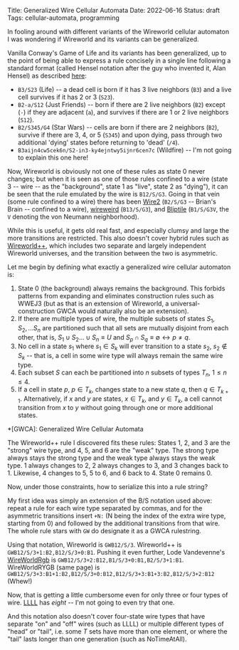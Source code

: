 Title: Generalized Wire Cellular Automata
Date: 2022-06-16
Status: draft
Tags: cellular-automata, programming

In fooling around with different variants of the Wireworld cellular automaton I was wondering if Wireworld and its variants can be generalized.

Vanilla Conway's Game of Life and its variants has been generalized, up to the point of being able to express a rule concisely in a single line following a standard format (called Hensel notation after the guy who invented it, Alan Hensel) as described [here](https://conwaylife.com/wiki/Cellular_automaton#Life-like_cellular_automata):

* `B3/S23` (Life) -- a dead cell is born if it has 3 live neighbors (`B3`) and a live cell survives if it has 2 or 3 (`S23`).
* `B2-a/S12` (Just Friends) -- born if there are 2 live neighbors (`B2`) except (`-`) if they are adjacent (`a`), and survives if there are 1 or 2 live neighbors (`S12`).
* `B2/S345/G4` (Star Wars) -- cells are born if there are 2 neighbors (`B2`), survive if there are 3, 4, or 5 (`S345`) and upon dying, pass through two additional 'dying' states before returning to 'dead' (`/4`).
* `B3aijn4cw5cek6n/S2-in3-ky4ejntwy5ijnr6cen7c` (Wildfire) -- I'm not going to explain this one here!

Now, Wireworld is obviously not one of these rules as state 0 never changes; but when it is seen as one of those rules confined to a wire (state 3 -- wire -- as the "background", state 1 as "live", state 2 as "dying"), it can be seen that the rule emulated by the wire is `B12/S/G3`. Going in that vein (some rule confined to a wire) there has been [Wire2](https://conwaylife.com/forums/viewtopic.php?f=11&t=3380) (`B2/S/G3` -- Brian's Brain -- confined to a wire), [wireweird](https://conwaylife.com/forums/viewtopic.php?f=11&t=5502&) (`B13/S/G3`), and [Bliptile](https://conwaylife.com/forums/viewtopic.php?f=11&t=907) (`B1/S/G3V`, the `V` denoting the von Neumann neighborhood).

While this is useful, it gets old real fast, and especially clumsy and large the more transitions are restricted. This also doesn't cover hybrid rules such as [Wireworld++]({filename}0011_wireworld.md), which includes two separate and largely independent Wireworld universes, and the transition between the two is asymmetric.

Let me begin by defining what exactly a generalized wire cellular automaton is:

1. State $0$ (the background) always remains the background. This forbids patterns from expanding and eliminates construction rules such as WWEJ3 (but as that is an extension of Wireworld, a universal-construction GWCA would naturally also be an extension).
2. If there are multiple types of wire, the multiple subsets of states $S_1, S_2,...S_n$ are partitioned such that all sets are mutually disjoint from each other, that is, $S_1\cup S_2 ...\cup S_n\equiv U$ and $S_p\cap S_q \equiv\emptyset\longleftrightarrow p\not = q$.
3. No cell in a state $s_1$ where $s_1\in S_k$ will ever transition to a state $s_2$, $s_2 \not\in S_k$ -- that is, a cell in some wire type will always remain the same wire type.
4. Each subset $S$ can each be partitioned into $n$ subsets of types $T_n$, $1\le n\le 4$.
5. If a cell in state $p$, $p\in T_k$, changes state to a new state $q$, then $q\in T_{k+1}$. Alternatively, if $x$ and $y$ are states, $x\in T_k$, and $y\in T_k$, a cell cannot transition from $x$ to $y$ without going through one or more additional states.

*[GWCA]: Generalized Wire Cellular Automata

The Wireworld++ rule I discovered fits these rules: States 1, 2, and 3 are the "strong" wire type, and 4, 5, and 6 are the "weak" type. The strong type always stays the strong type and the weak type always stays the weak type. 1 always changes to 2, 2 always changes to 3, and 3 changes back to 1. Likewise, 4 changes to 5, 5 to 6, and 6 back to 4. State 0 remains 0.

Now, under those constraints, how to serialize this into a rule string?

My first idea was simply an extension of the B/S notation used above: repeat a rule for each wire type separated by commas, and for the asymmetric transitions insert `+N:` (N being the index of the extra wire type, starting from 0) and followed by the additional transitions from that wire. The whole rule stars with `GW` do designate it as a GWCA rulestring.

Using that notation, Wireworld is `GWB12/S/3`. Wireworld++ is `GWB12/S/3+1:B2,B12/S/3+0:B1`. Pushing it even further, Lode Vandevenne's [WireWorldRgb](https://lodev.org/ca/wireworldrgb.html) is `GWB12/S/3+2:B12,B1/S/3+0:B1,B2/S/3+1:B1`. WireWorldRYGB (same page) is `GWB12/S/3+3:B1+1:B2,B12/S/3+0:B12,B12/S/3+3:B1+3:B2,B12/S/3+2:B12` (Whew!)

Now, that is getting a little cumbersome even for only three or four types of wire. [LLLL](https://lodev.org/ca/llll.html) has *eight* -- I'm not going to even try that one.

And this notation also doesn't cover four-state wire types that have separate "on" and "off" wires (such as LLLL) or multiple different types of "head" or "tail", i.e. some $T$ sets have more than one element, or where the "tail" lasts longer than one generation (such as NoTimeAtAll).
